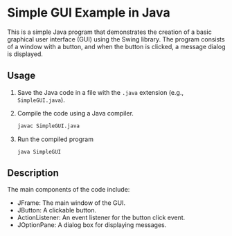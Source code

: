 # Simple GUI Example in Java

This is a simple Java program that demonstrates the creation of a basic graphical user interface (GUI) using the Swing library. The program consists of a window with a button, and when the button is clicked, a message dialog is displayed.

## Usage

1. Save the Java code in a file with the `.java` extension (e.g., `SimpleGUI.java`).
2. Compile the code using a Java compiler.
   ```bash
   javac SimpleGUI.java
   ```

3. Run the compiled program
   ```bahs
   java SimpleGUI
   ```

## Description
The main components of the code include:

- JFrame: The main window of the GUI.
- JButton: A clickable button.
- ActionListener: An event listener for the button click event.
- JOptionPane: A dialog box for displaying messages.
